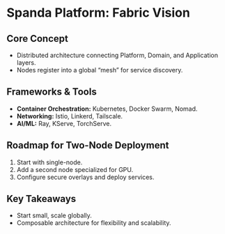# Spanda Platform: Fabric Vision

## Core Concept
- Distributed architecture connecting Platform, Domain, and Application layers.
- Nodes register into a global “mesh” for service discovery.

## Frameworks & Tools
- **Container Orchestration:** Kubernetes, Docker Swarm, Nomad.
- **Networking:** Istio, Linkerd, Tailscale.
- **AI/ML:** Ray, KServe, TorchServe.

## Roadmap for Two-Node Deployment
1. Start with single-node.
2. Add a second node specialized for GPU.
3. Configure secure overlays and deploy services.

## Key Takeaways
- Start small, scale globally.
- Composable architecture for flexibility and scalability.

